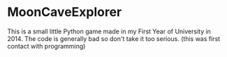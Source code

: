 # MoonCaveExplorer
This is a small little Python game made in my First Year of University in 2014. The code is generally bad so don't take it too serious. (this was first contact with programming)
